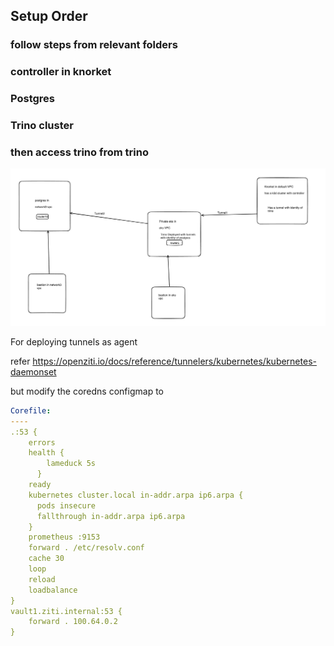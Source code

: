 ## Setup Order

### follow steps from relevant folders

### controller in knorket

### Postgres

### Trino cluster

### then access trino from trino 



![Alt text](./trino_setup.png)

For deploying tunnels as agent 

refer https://openziti.io/docs/reference/tunnelers/kubernetes/kubernetes-daemonset

but modify the coredns configmap to 

```yaml
Corefile:
----
.:53 {
    errors
    health {
        lameduck 5s
      }
    ready
    kubernetes cluster.local in-addr.arpa ip6.arpa {
      pods insecure
      fallthrough in-addr.arpa ip6.arpa
    }
    prometheus :9153
    forward . /etc/resolv.conf
    cache 30
    loop
    reload
    loadbalance
}
vault1.ziti.internal:53 {
    forward . 100.64.0.2
} 
```
